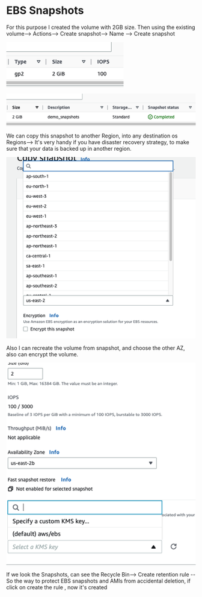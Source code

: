 # EBS Snapshots

For this purpose I created the volume with 2GB size.
Then using the existing volume--> Actions--> Create snapshot--> Name --> Create snapshot

![volume](sn1.png)

![snapshot](sn2.png)

We can copy this snapshot to another Region, into any destination os Regions--> It's very handy if you have disaster recovery strategy, to make sure that your data is backed up in another region.

![copy](sn3.png)

Also I can recreate the volume from snapshot, and choose the other AZ, also can encrypt the volume. 

![recreate](sn4.png)

If we look the Snapshots, can see the Recycle Bin--> Create retention rule --So the way to protect EBS snapshots and AMIs from accidental deletion, if click on create the rule , now it's created